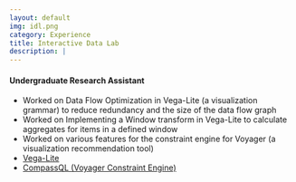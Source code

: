 ```yaml
---
layout: default
img: idl.png
category: Experience
title: Interactive Data Lab
description: |
---
```


#### Undergraduate Research Assistant

* Worked on Data Flow Optimization in Vega-Lite (a visualization grammar) to reduce redundancy and the size of the data flow graph
* Worked on Implementing a Window transform in Vega-Lite to calculate aggregates for items in a defined window
* Worked on various features for the constraint engine for Voyager (a visualization recommendation tool)
* [Vega-Lite](http://vega.github.io/vega-lite/)
* [CompassQL (Voyager Constraint Engine)](https://github.com/vega/compassql)
